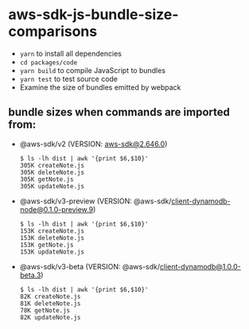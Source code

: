 # aws-sdk-js-bundle-size-comparisons

- `yarn` to install all dependencies
- `cd packages/code`
- `yarn build` to compile JavaScript to bundles
- `yarn test` to test source code
- Examine the size of bundles emitted by webpack

## bundle sizes when commands are imported from:

- @aws-sdk/v2 (VERSION: aws-sdk@2.646.0)

  ```console
  $ ls -lh dist | awk '{print $6,$10}'
  305K createNote.js
  305K deleteNote.js
  305K getNote.js
  305K updateNote.js
  ```

- @aws-sdk/v3-preview (VERSION: @aws-sdk/client-dynamodb-node@0.1.0-preview.9)

  ```console
  $ ls -lh dist | awk '{print $6,$10}'
  153K createNote.js
  153K deleteNote.js
  153K getNote.js
  153K updateNote.js
  ```

- @aws-sdk/v3-beta (VERSION: @aws-sdk/client-dynamodb@1.0.0-beta.3)

  ```console
  $ ls -lh dist | awk '{print $6,$10}'
  82K createNote.js
  81K deleteNote.js
  78K getNote.js
  82K updateNote.js
  ```
